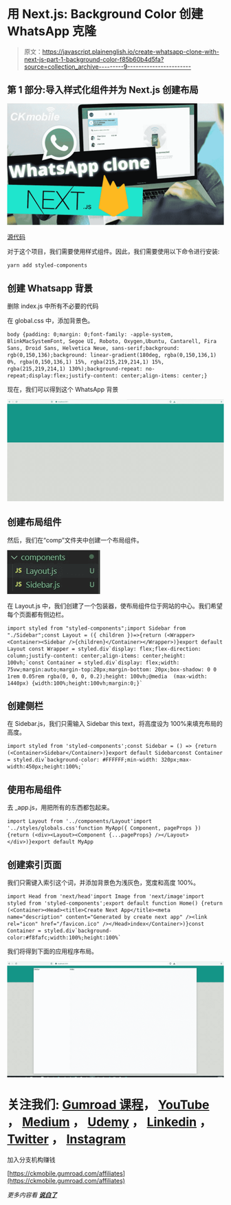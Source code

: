 # 用 Next.js: Background Color 创建 WhatsApp 克隆

> 原文：<https://javascript.plainenglish.io/create-whatsapp-clone-with-next-js-part-1-background-color-f85b60b4d5fa?source=collection_archive---------9----------------------->

## 第 1 部分:导入样式化组件并为 Next.js 创建布局

![](img/46e019f03540738c3c5487e531757699.png)

[源代码](https://www.youtube.com/channel/UCu4-4FnutvSHVo9WHvq80Ww/join)

对于这个项目，我们需要使用样式组件。因此，我们需要使用以下命令进行安装:

```
yarn add styled-components
```

## 创建 Whatsapp 背景

删除 index.js 中所有不必要的代码

在 global.css 中，添加背景色。

```
body {padding: 0;margin: 0;font-family: -apple-system, BlinkMacSystemFont, Segoe UI, Roboto, Oxygen,Ubuntu, Cantarell, Fira Sans, Droid Sans, Helvetica Neue, sans-serif;background: rgb(0,150,136);background: linear-gradient(180deg, rgba(0,150,136,1) 0%, rgba(0,150,136,1) 15%, rgba(215,219,214,1) 15%, rgba(215,219,214,1) 130%);background-repeat: no-repeat;display:flex;justify-content: center;align-items: center;}
```

现在，我们可以得到这个 WhatsApp 背景

![](img/a12830d4137665087a9cac589f8fce18.png)

## 创建布局组件

然后，我们在“comp”文件夹中创建一个布局组件。

![](img/6100a809d171dcbd330bb795df4a93f4.png)

在 Layout.js 中，我们创建了一个包装器，使布局组件位于网站的中心。我们希望每个页面都有侧边栏。

```
import styled from "styled-components";import Sidebar from "./Sidebar";const Layout = ({ children })=>{return (<Wrapper><Container><Sidebar />{children}</Container></Wrapper>)}export default Layout const Wrapper = styled.div`display: flex;flex-direction: column;justify-content: center;align-items: center;height: 100vh;`const Container = styled.div`display: flex;width: 75vw;margin:auto;margin-top:20px;margin-bottom: 20px;box-shadow: 0 0 1rem 0.05rem rgba(0, 0, 0, 0.2);height: 100vh;@media  (max-width: 1440px) {width:100%;height:100vh;margin:0;}`
```

## 创建侧栏

在 Sidebar.js，我们只需输入 Sidebar this text，将高度设为 100%来填充布局的高度。

```
import styled from 'styled-components';const Sidebar = () => {return (<Container>Sidebar</Container>)}export default Sidebarconst Container = styled.div`background-color: #FFFFFF;min-width: 320px;max-width:450px;height:100%;`
```

## 使用布局组件

去 _app.js，用<layout>把所有的东西都包起来。</layout>

```
import Layout from '../components/Layout'import '../styles/globals.css'function MyApp({ Component, pageProps }) {return (<div><Layout><Component {...pageProps} /></Layout></div>)}export default MyApp
```

## 创建索引页面

我们只需键入索引这个词，并添加背景色为浅灰色，宽度和高度 100%。

```
import Head from 'next/head'import Image from 'next/image'import styled from 'styled-components';export default function Home() {return (<Container><Head><title>Create Next App</title><meta name="description" content="Generated by create next app" /><link rel="icon" href="/favicon.ico" /></Head>index</Container>)}const Container = styled.div`background-color:#f8fafc;width:100%;height:100%`
```

我们将得到下面的应用程序布局。

![](img/688414448210f3074c973153b9489ebe.png)

# 关注我们: [Gumroad 课程](https://app.gumroad.com/ckmobile)， [YouTube](https://www.youtube.com/channel/UCu4-4FnutvSHVo9WHvq80Ww?sub_confirmation=1) ， [Medium](https://ckmobile.medium.com/) ， [Udemy](https://www.udemy.com/user/cyruschan2/) ， [Linkedin](https://www.linkedin.com/company/ckmobi/) ， [Twitter](https://twitter.com/ckmobilejavasc1) ， [Instagram](https://www.instagram.com/ckmobile8050)

加入分支机构赚钱

[https://ckmobile.gumroad.com/affiliates](https://ckmobile.gumroad.com/affiliates)

*更多内容看* [***说白了***](http://plainenglish.io/)